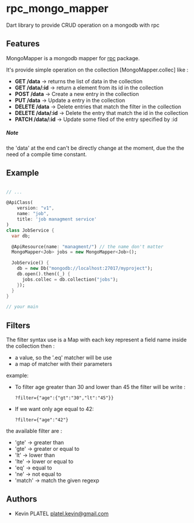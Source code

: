 # rpc_mongo_mapper
Dart library to provide CRUD operation on a mongodb with rpc

## Features

MongoMapper is a mongodb mapper for [rpc](https://pub.dartlang.org/packages/rpc) package.

It's provide simple operation on the collection [MongoMapper.collec] like :

- **GET /data** -> returns the list of data in the collection
- **GET /data/:id** -> return a element from its id in the collection
- **POST /data** -> Create a new entry in the collection
- **PUT /data** -> Update a entry in the collection
- **DELETE /data** -> Delete entries that match the filter in the collection
- **DELETE /data/:id** -> Delete the entry that match the id in the collection
- **PATCH /data/:id** -> Update some filed of the entry specified by :id

##### Note
the 'data' at the end can't be directly change at the moment, due the the need of a compile time constant.

## Example

```dart

// ...

@ApiClass(
    version: "v1",
    name: "job",
    title: 'job managment service'
)
class JobService {
  var db;

  @ApiResource(name: "managment/") // the name don't matter
  MongoMapper<Job> jobs = new MongoMapper<Job>();

  JobService() {
    db = new Db("mongodb://localhost:27017/myproject");
    db.open().then((_) {
      jobs.collec = db.collection("jobs");
    });
  }
}

// your main

```

## Filters

The filter syntax use is a Map with each key represent a field name inside the collection then :

- a value, so the '.eq' matcher will be use
- a map of matcher with their parameters

example:

- To filter age greater than 30 and lower than 45 the filter will be write :

  `?filter={"age":{"gt":"30","lt":"45"}}`

- If we want only age equal to 42:

  `?filter={"age":"42"}`

the available filter are :

* 'gte' -> greater than
* 'gte' -> greater or equal to
* 'lt' -> lower than
* 'lte' -> lower or equal to
* 'eq' -> equal to
* 'ne' -> not equal to
* 'match' -> match the given regexp

## Authors
- Kevin PLATEL <platel.kevin@gmail.com>
